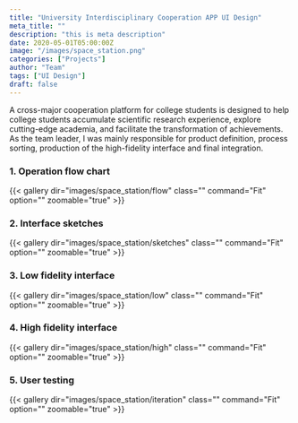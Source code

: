```yaml
---
title: "University Interdisciplinary Cooperation APP UI Design"
meta_title: ""
description: "this is meta description"
date: 2020-05-01T05:00:00Z
image: "/images/space_station.png"
categories: ["Projects"]
author: "Team"
tags: ["UI Design"]
draft: false
---
```

A cross-major cooperation platform for college students is designed to help college students accumulate scientific research experience, explore cutting-edge academia, and facilitate the transformation of achievements. As the team leader, I was mainly responsible for product definition, process sorting, production of the high-fidelity interface and final integration.

### 1. Operation flow chart

{{< gallery dir="images/space_station/flow" class="" command="Fit" option="" zoomable="true" >}}

### 2. Interface sketches

{{< gallery dir="images/space_station/sketches" class="" command="Fit" option="" zoomable="true" >}}

### 3. Low fidelity interface

{{< gallery dir="images/space_station/low" class="" command="Fit" option="" zoomable="true" >}}

### 4. High fidelity interface

{{< gallery dir="images/space_station/high" class="" command="Fit" option="" zoomable="true" >}}

### 5. User testing

{{< gallery dir="images/space_station/iteration" class="" command="Fit" option="" zoomable="true" >}}